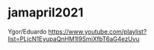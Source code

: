 # jamapril2021
Ygor/Eduardo
https://www.youtube.com/playlist?list=PLjcN1EyupaQnHM1I9SmiXfbT6aG4ezUvu
